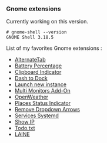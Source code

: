 ### Gnome extensions 

Currently working on this version.

```
# gnome-shell --version
GNOME Shell 3.18.5
```

List of my favorites Gnome extensions :

- [AlternateTab](https://extensions.gnome.org/extension/15/alternatetab/)
- [Battery Percentage](https://extensions.gnome.org/extension/818/battery-percentage/)
- [Clipboard Indicator](https://extensions.gnome.org/extension/779/clipboard-indicator/) 
- [Dash to Dock](https://extensions.gnome.org/extension/307/dash-to-dock/)
- [Launch new instance](https://extensions.gnome.org/extension/600/launch-new-instance/) 
- [Multi Monitors Add-On](https://extensions.gnome.org/extension/921/multi-monitors-add-on/)
- [OpenWeather](https://extensions.gnome.org/extension/750/openweather/)
- [Places Status Indicator](https://extensions.gnome.org/extension/8/places-status-indicator/)
- [Remove Dropdown Arrows](https://extensions.gnome.org/extension/800/remove-dropdown-arrows/)
- [Services Systemd](https://extensions.gnome.org/extension/1034/services-systemd/)
- [Show IP](https://extensions.gnome.org/extension/941/show-ip/) 
- [Todo.txt](https://extensions.gnome.org/extension/570/todotxt/)
- [LAINE](https://extensions.gnome.org/extension/937/laine/)
